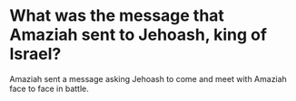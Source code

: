 # What was the message that Amaziah sent to Jehoash, king of Israel?

Amaziah sent a message asking Jehoash to come and meet with Amaziah face to face in battle.
